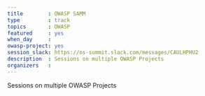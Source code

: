 ```yaml
---
title        : OWASP SAMM
type         : track
topics       : OWASP
featured     : yes
when_day     :
owasp-project: yes
session_slack: https://os-summit.slack.com/messages/CAULHPHU2
description  : Sessions on multiple OWASP Projects
organizers   :
---
```


Sessions on multiple OWASP Projects
